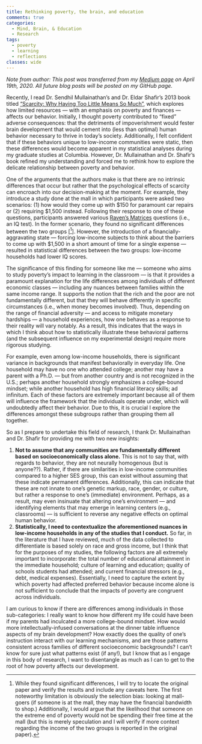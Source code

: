 ```yaml
---
title: Rethinking poverty, the brain, and education
comments: true
categories:
  - Mind, Brain, & Education
  - Research
tags:
  - poverty
  - learning
  - reflections
classes: wide
---
```

*Note from author: This post was transferred from my [Medium page](https://medium.com/@geyes) on April 19th, 2020. All future blog posts will be posted on my GitHub page.* 

Recently, I read Dr. Sendhil Mullainathan’s and Dr. Eldar Shafir’s 2013 book titled [“Scarcity: Why Having Too Little Means So Much”](https://www.amazon.com/Scarcity-Having-Little-Means-Much-ebook/dp/B00BMKOO6S), which explores how limited resources — with an emphasis on poverty and finances — affects our behavior. Initially, I thought poverty contributed to “fixed” adverse consequences: that the detriments of impoverishment would fester brain development that would cement into (less than optimal) human behavior necessary to thrive in today’s society. Additionally, I felt confident that if these behaviors unique to low-income communities were static, then these differences would become apparent in my statistical analyses during my graduate studies at Columbia. However, Dr. Mullainathan and Dr. Shafir’s book refined my understanding and forced me to rethink how to explore the delicate relationship between poverty and behavior.

One of the arguments that the authors make is that there are no intrinsic differences that occur but rather that the psychological effects of scarcity can encroach into our decision-making at the moment. For example, they introduce a study done at the mall in which participants were asked two scenarios: (1) how would they come up with $150 for paramount car repairs or (2) requiring $1,500 instead. Following their response to one of these questions, participants answered various [Raven’s Matrices](https://en.wikipedia.org/wiki/Raven%27s_Progressive_Matrices) questions (i.e., an IQ test). In the former scenario, they found no significant differences between the two groups [[^1]]. However, the introduction of a financially-aggravating state — forcing low-income subjects to think about the barriers to come up with $1,500 in a short amount of time for a single expense — resulted in statistical differences between the two groups: low-income households had lower IQ scores.

The significance of this finding for someone like me — someone who aims to study poverty’s impact to learning in the classroom — is that it provides a paramount explanation for the life differences among individuals of different economic classes — including any nuances between families within the same income range. It supports the notion that the rich and the poor are not fundamentally different, but that they will behave differently in specific circumstances (i.e., when money becomes involved). Thus, depending on the range of financial adversity — and access to mitigate monetary hardships — a household experiences, how one behaves as a response to their reality will vary notably. As a result, this indicates that the ways in which I think about how to statistically illustrate these behavioral patterns (and the subsequent influence on my experimental design) require more rigorous studying.

For example, even among low-income households, there is significant variance in backgrounds that manifest behaviorally in everyday life. One household may have no one who attended college; another may have a parent with a Ph.D. — but from another country and is not recognized in the U.S.; perhaps another household strongly emphasizes a college-bound mindset; while another household has high financial literacy skills; ad infinitum. Each of these factors are extremely important because all of them will influence the framework that the individuals operate under, which will undoubtedly affect their behavior. Due to this, it is crucial I explore the differences amongst these subgroups rather than grouping them all together.

So as I prepare to undertake this field of research, I thank Dr. Mullainathan and Dr. Shafir for providing me with two new insights:
1. **Not to assume that any communities are fundamentally different based on socioeconomically class alone.** This is not to say that, with regards to behavior, they are not neurally homogenous (but is anyone??). Rather, if there are similarities in low-income communities compared to a higher SES group, this can exist without assuming that these indicate permanent differences. Additionally, this can indicate that these are not innate to one’s genetic markup, race, gender, or culture, but rather a response to one’s (immediate) environment. Perhaps, as a result, may even insinuate that altering one’s environment — and identifying elements that may emerge in learning centers (e.g., classrooms) — is sufficient to reverse any negative effects on optimal human behavior.
2. **Statistically, I need to contextualize the aforementioned nuances in low-income households in any of the studies that I conduct.** So far, in the literature that I have reviewed, much of the data collected to differentiate is based solely on race and gross income, but I think that for the purposes of my studies, the following factors are all extremely important to incorporate: the total number of educational attainment in the immediate household; culture of learning and education; quality of schools students had attended; and current financial stressors (e.g., debt, medical expenses). Essentially, I need to capture the extent by which poverty had affected preferred behavior because income alone is not sufficient to conclude that the impacts of poverty are congruent across individuals.

I am curious to know if there are differences among individuals in those sub-categories: I really want to know how different my life could have been if my parents had inculcated a more college-bound mindset. How would more intellectually-infused conversations at the dinner table influence aspects of my brain development? How exactly does the quality of one’s instruction interact with our learning mechanisms, and are those patterns consistent across families of different socioeconomic backgrounds? I can’t know for sure just what patterns exist (if any!), but I know that as I engage in this body of research, I want to disentangle as much as I can to get to the root of how poverty affects our development.

[^1]: While they found significant differences, I will try to locate the original paper and verify the results and include any caveats here. The first noteworthy limitation is obviously the selection bias: looking at mall-goers (if someone is at the mall, they may have the financial bandwidth to shop.) Additionally, I would argue that the likelihood that someone on the extreme end of poverty would not be spending their free time at the mall (but this is merely speculation and I will verify if more context regarding the income of the two groups is reported in the original paper).
